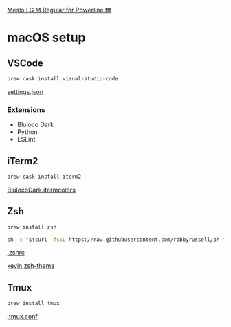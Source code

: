 [Meslo LG M Regular for Powerline.ttf](https://github.com/powerline/fonts/blob/master/Meslo%20Slashed/Meslo%20LG%20M%20Regular%20for%20Powerline.ttf)

# macOS setup
## VSCode
```sh
brew cask install visual-studio-code
```
[settings.json](https://github.com/kcchik/setup/blob/master/settings.json)

### Extensions
- Bluloco Dark
- Python
- ESLint

## iTerm2
```sh
brew cask install iterm2
```
[BlulocoDark.itermcolors](https://github.com/mbadolato/iTerm2-Color-Schemes/blob/master/schemes/BlulocoDark.itermcolors)

## Zsh
```sh
brew install zsh

sh -c "$(curl -fsSL https://raw.githubusercontent.com/robbyrussell/oh-my-zsh/master/tools/install.sh)"
```
[.zshrc](https://github.com/kcchik/setup/blob/master/.zshrc)

[kevin.zsh-theme](https://github.com/kcchik/setup/blob/master/kevin.zsh-theme)

## Tmux
```sh
brew install tmux
```
[.tmux.conf](https://github.com/kcchik/setup/blob/master/.tmux.conf)
